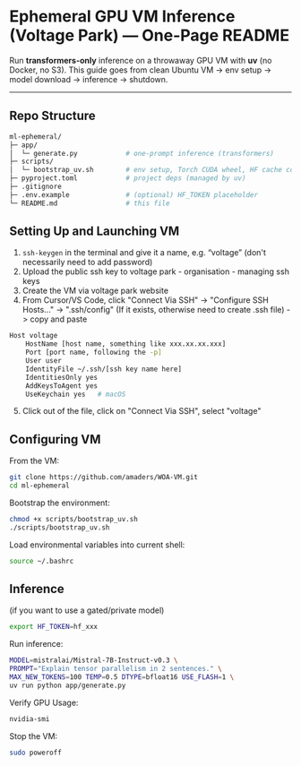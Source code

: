 # Ephemeral GPU VM Inference (Voltage Park) — One-Page README

Run **transformers-only** inference on a throwaway GPU VM with **uv** (no Docker, no S3). This guide goes from clean Ubuntu VM → env setup → model download → inference → shutdown.

---

## Repo Structure

```bash
ml-ephemeral/
├─ app/
│  └─ generate.py            # one-prompt inference (transformers)
├─ scripts/
│  └─ bootstrap_uv.sh        # env setup, Torch CUDA wheel, HF cache config
├─ pyproject.toml            # project deps (managed by uv)
├─ .gitignore
├─ .env.example              # (optional) HF_TOKEN placeholder
└─ README.md                 # this file
```




## Setting Up and Launching VM

1. `ssh-keygen` in the terminal and give it a name, e.g. “voltage” (don't necessarily need to add password)
2. Upload the public ssh key to voltage park - organisation - managing ssh keys
3. Create the VM via voltage park website
4. From Cursor/VS Code, click "Connect Via SSH" -> "Configure SSH Hosts..." -> ".ssh/config" (If it exists, otherwise need to create .ssh file) -> copy and paste

```bash
Host voltage
    HostName [host name, something like xxx.xx.xx.xxx]
    Port [port name, following the -p]
    User user
    IdentityFile ~/.ssh/[ssh key name here]
    IdentitiesOnly yes
    AddKeysToAgent yes
    UseKeychain yes   # macOS
```

5. Click out of the file, click on "Connect Via SSH", select "voltage"

## Configuring VM

From the VM:
```bash
git clone https://github.com/amaders/WOA-VM.git
cd ml-ephemeral
```

Bootstrap the environment:

```bash
chmod +x scripts/bootstrap_uv.sh
./scripts/bootstrap_uv.sh
```

Load environmental variables into current shell:

```bash
source ~/.bashrc
```

## Inference

(if you want to use a gated/private model)

```bash
export HF_TOKEN=hf_xxx
```

Run inference:

```bash
MODEL=mistralai/Mistral-7B-Instruct-v0.3 \
PROMPT="Explain tensor parallelism in 2 sentences." \
MAX_NEW_TOKENS=100 TEMP=0.5 DTYPE=bfloat16 USE_FLASH=1 \
uv run python app/generate.py
```

Verify GPU Usage:

```bash
nvidia-smi
```

Stop the VM:

```bash
sudo poweroff
```

